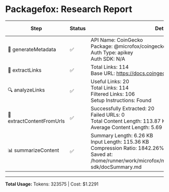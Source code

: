 # Packagefox: Research Report

| Step | Status | Details | Token Usage | Total Tokens |
|------|--------|---------|-------------|--------------|
| 📝 generateMetadata | ✅ | API Name: CoinGecko<br>Package: @microfox/coingecko-sdk<br>Auth Type: apikey<br>Auth SDK: N/A | 354 + 65 = 419 | 419 |
| 🔗 extractLinks | ✅ | Total Links: 114<br>Base URL: https://docs.coingecko.com/reference | - | - |
| 🔍 analyzeLinks | ✅ | Useful Links: 20<br>Total Links: 114<br>Filtered Links: 106<br>Setup Instructions: Found | 2366 + 397 = 2763 | 2763 |
| 📄 extractContentFromUrls | ✅ | Successfully Extracted: 20<br>Failed URLs: 0<br>Total Content Length: 113.87 KB<br>Average Content Length: 5.69 KB | - | - |
| 📊 summarizeContent | ✅ | Summary Length: 6.26 KB<br>Input Length: 115.36 KB<br>Compression Ratio: 1842.26%<br>Saved at: /home/runner/work/microfox/microfox/packages/coingecko-sdk/docSummary.md | 56295 + 1742 = 58037 | 58037 |

---
**Total Usage:** Tokens: 323575 | Cost: $1.2291